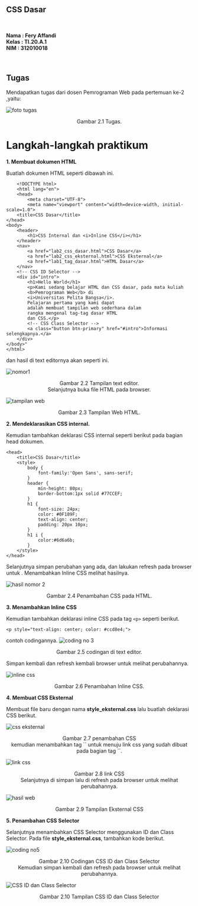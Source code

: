 ## CSS Dasar

<br>

**Nama     : Fery Affandi** <br>
**Kelas    : TI.20.A.1**  <br>
**NIM      : 312010018** <br>

<br>

## Tugas

Mendapatkan tugas dari dosen Pemrograman Web pada pertemuan ke-2 ,yaitu:

![foto tugas](foto/foto1.png)
<p align="center"> Gambar 2.1 Tugas.

# Langkah-langkah praktikum

**1. Membuat dokumen HTML**

Buatlah dokumen HTML seperti dibawah ini.

        <!DOCTYPE html>
        <html lang="en">
        <head>
            <meta charset="UTF-8">
            <meta name="viewport" content="width=device-width, initial-scale=1.0">
        <title>CSS Dasar</title>
    </head>
    <body>
        <header>
            <h1>CSS Internal dan <i>Inline CSS</i></h1>
        </header>
        <nav>
            <a href="lab2_css_dasar.html">CSS Dasar</a>
            <a href="lab2_css_eksternal.html">CSS Eksternal</a>
            <a href="lab1_tag_dasar.html">HTML Dasar</a>
        </nav>
        <!-- CSS ID Selector -->
        <div id="intro">
            <h1>Hello World</h1>
            <p>Kami sedang belajar HTML dan CSS dasar, pada mata kuliah
            <b>Pemrograman Web</b> di 
            <i>Universitas Pelita Bangsa</i>. 
            Pelajaran pertama yang kami dapat
            adalah membuat tampilan web sederhana dalam 
            rangka mengenal tag-tag dasar HTML
            dan CSS.</p>
            <!-- CSS Class Selector -->
            <a class="button btn-primary" href="#intro">Informasi selengkapnya.</a>
        </div>
    </body>"
    </html>
 dan hasil di text editornya akan seperti ini.

 ![nomor1](foto/nomor1.png)
 <p align="center"> Gambar 2.2 Tampilan text editor.

<br>
Selanjutnya buka file HTML pada browser.

![tampilan web](foto/tampilan_web.png)
<p align="center"> Gambar 2.3 Tampilan Web HTML.

<br>

**2. Mendeklarasikan CSS internal.**

Kemudian tambahkan deklarasi CSS internal seperti berikut pada bagian head dokumen.

    <head>
        <title>CSS Dasar</title>
        <style>
            body {
                font-family:'Open Sans', sans-serif;
            }
            header {
                min-height: 80px;
                border-bottom:1px solid #77CCEF;
            }
            h1 {
                font-size: 24px;
                color: #0F189F;
                text-align: center;
                padding: 20px 10px;
            }
            h1 i {
                color:#6d6a6b;
            }
        </style>
    </head>


Selanjutnya simpan perubahan yang ada, dan lakukan 
refresh pada browser untuk . Menambahkan Inline CSS melihat hasilnya.

![hasil nomor 2](foto/hasil_nomor2.png)
<p align="center">Gambar 2.4 Penambahan CSS pada HTML.

<br>

**3. Menambahkan Inline CSS**

Kemudian tambahkan deklarasi inline CSS pada tag    `<p>` seperti berikut.

    <p style="text-align: center; color: #ccd8e4;">

contoh codingannya.
![coding no 3](foto/coding_no3.png)
<p align="center"> Gambar 2.5 codingan di text editor.

Simpan kembali dan refresh kembali browser untuk melihat perubahannya.

![inline css](foto/nomor3.png)
<p align="center">Gambar 2.6 Penambahan Inline CSS.

<br>

**4. Membuat CSS Eksternal**

Membuat file baru dengan nama <b>style_eksternal.css</b> lalu buatlah deklarasi CSS berikut.

![css eksternal](foto/nav_css%20.png)
<p align="center">Gambar 2.7 penambahan CSS

<br>
kemudian menambahkan tag `<link>` untuk menuju link css 
yang sudah dibuat pada bagian tag `<head>`.

![link css](foto/css%20eksternal.png)
<p align="center">Gambar 2.8 link CSS

<br>
Selanjutnya di simpan lalu di refresh pada browser untuk melihat perubahannya.

![hasil web](foto/hasil_nomor4.png)
<p align="center">Gambar 2.9 Tampilan Eksternal CSS

<br>

**5. Penambahan CSS Selector**

Selanjutnya menambahkan CSS Selector menggunakan ID dan Class Selector.
Pada file <b>style_eksternal.css</b>, tambahkan kode berikut.

![coding no5](foto/coding_no5.png)
<p align="center">Gambar 2.10 Codingan CSS ID dan Class Selector

<br>
Kemudian simpan kembali dan refresh pada browser untuk melihat perubahannya.

![CSS ID dan Class Selector](foto/hasil_nomor5.png)
<p align="center">Gambar 2.10 Tampilan CSS ID dan Class Selector
